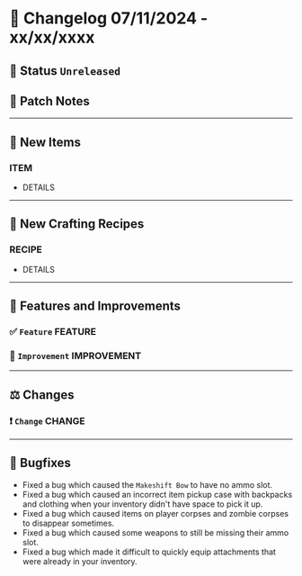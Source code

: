 # :bookmark_tabs:  Changelog 07/11/2024 - xx/xx/xxxx

## :red_circle: Status `Unreleased`
<!-- ## :green_circle: Status `Released` -->

## :speech_balloon: Patch Notes

________

## :gun: New Items

### ITEM
- DETAILS

________

## :thread: New Crafting Recipes

### RECIPE
- DETAILS

________

## :loudspeaker: Features and Improvements


### :white_check_mark: `Feature` FEATURE

### :arrow_up_small: `Improvement` IMPROVEMENT

________

## :balance_scale: Changes

### :exclamation: `Change` CHANGE

________

## :bug: Bugfixes
- Fixed a bug which caused the `Makeshift Bow` to have no ammo slot.
- Fixed a bug which caused an incorrect item pickup case with backpacks and clothing when your inventory didn't have space to pick it up.
- Fixed a bug which caused items on player corpses and zombie corpses to disappear sometimes.
- Fixed a bug which caused some weapons to still be missing their ammo slot.
- Fixed a bug which made it difficult to quickly equip attachments that were already in your inventory.

